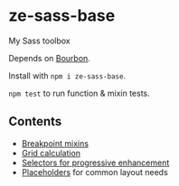 # ze-sass-base
My Sass toolbox

Depends on [Bourbon].

Install with `npm i ze-sass-base`.

`npm test` to run function & mixin tests.

## Contents
* [Breakpoint mixins] 
* [Grid calculation]
* [Selectors for progressive enhancement]
* [Placeholders] for common layout needs


[Bourbon]: https://github.com/thoughtbot/bourbon
[Breakpoint mixins]: https://github.com/zachesposito/ze-sass-base/blob/master/base/mixins/_breakpoints.scss
[Grid calculation]: https://github.com/zachesposito/ze-sass-base/blob/master/base/mixins/_grid.scss
[Selectors for progressive enhancement]: https://github.com/zachesposito/ze-sass-base/blob/master/base/mixins/_progressive-enhancement.scss
[Placeholders]: https://github.com/zachesposito/ze-sass-base/blob/master/base/placeholders/_layout.scss